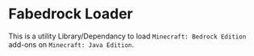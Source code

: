 # Fabedrock Loader
This is a utility Library/Dependancy to load `Minecraft: Bedrock Edition` add-ons on `Minecraft: Java Edition`.
